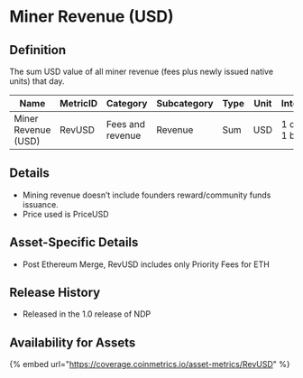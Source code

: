 # Miner Revenue (USD)

## Definition

The sum USD value of all miner revenue (fees plus newly issued native units) that day.

| Name                | MetricID | Category         | Subcategory | Type | Unit | Interval       |
| ------------------- | -------- | ---------------- | ----------- | ---- | ---- | -------------- |
| Miner Revenue (USD) | RevUSD   | Fees and revenue | Revenue     | Sum  | USD  | 1 day, 1 block |

## Details

* Mining revenue doesn’t include founders reward/community funds issuance.
* Price used is PriceUSD

## Asset-Specific Details

* Post Ethereum Merge, RevUSD includes only Priority Fees for ETH

## Release History

* Released in the 1.0 release of NDP

## Availability for Assets

{% embed url="https://coverage.coinmetrics.io/asset-metrics/RevUSD" %}

